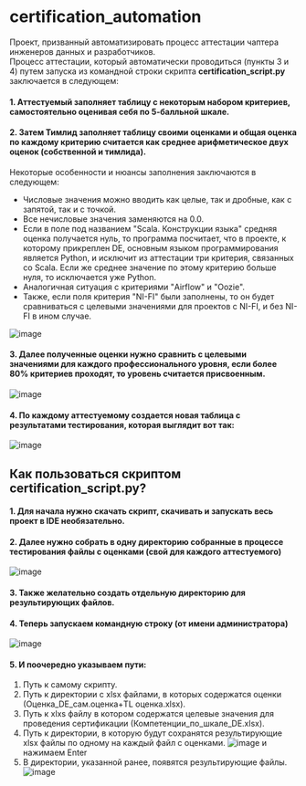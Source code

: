 # certification_automation
Проект, призванный автоматизировать процесс аттестации чаптера инженеров данных и разработчиков.<br>
Процесс аттестации, который автоматически проводиться (пункты 3 и 4) путем запуска из командной строки скрипта **certification_script.py** заключается в следующем: </br>
#### 1. Аттестуемый заполняет таблицу с некоторым набором критериев, самостоятельно оценивая себя по 5-балльной шкале.
#### 2. Затем Тимлид заполняет таблицу своими оценками и общая оценка по каждому критерию считается как среднее арифметическое двух оценок (собственной и тимлида).
Некоторые особенности и нюансы заполнения заключаются в следующем:
+ Числовые значения можно вводить как целые, так и дробные, как с запятой, так и с точкой.
+ Все нечисловые значения заменяются на 0.0. 
+ Если в поле под названием "Scala. Конструкции языка" средняя оценка получается нуль, то программа посчитает, что
  в проекте, к которому прикреплен DE, основным языком программирования является Python, и исключит из аттестации три критерия, связанных со Scala.
  Если же среднее значение по этому критерию больше нуля, то исключается уже Python.
+ Аналогичная ситуация с критериями "Airflow" и "Oozie".
+ Также, если поля критерия "NI-FI" были заполнены, то он будет сравниваться с целевыми значениями для проектов с NI-FI, и без
  NI-FI в ином случае.

![image](https://github.com/TimurKisiev11/certification_automation/assets/113093142/20e501b8-401f-4415-b773-fa154187d745)

#### 3. Далее полученные оценки нужно сравнить с целевыми значениями для каждого профессионального уровня, если более 80% критериев проходят, то уровень считается присвоенным.

![image](https://github.com/TimurKisiev11/certification_automation/assets/113093142/6ec2a8e4-0f2f-4920-8e1c-9d69931fb971)

#### 4. По каждому аттестуемому создается новая таблица с результатами тестирования, которая выглядит вот так:

![image](https://github.com/TimurKisiev11/certification_automation/assets/113093142/3fe4f75c-6051-4e5a-9b60-f86478ae587f)

## Как пользоваться скриптом **certification_script.py**?

#### 1. Для начала нужно скачать скрипт, скачивать и запускать весь проект в IDE необязательно.
#### 2. Далее нужно собрать в одну директорию собранные в процессе тестирования файлы с оценками (свой для каждого аттестуемого)

  ![image](https://github.com/TimurKisiev11/certification_automation/assets/113093142/895342f4-9702-42eb-9602-f272e9f0bc7d)
  
#### 3. Также желательно создать отдельную директорию для результирующих файлов.
#### 4. Теперь запускаем командную строку (от имени администратора)

![image](https://github.com/TimurKisiev11/certification_automation/assets/113093142/429f2660-d785-414d-9098-fcfe80ff9909)

#### 5. И поочередно указываем пути:
1. Путь к самому скрипту.
2. Путь к директории с xlsx файлами, в которых содержатся оценки (Оценка_DE_сам.оценка+TL оценка.xlsx).
3. Путь к xlxs файлу в котором содержатся целевые значения для проведения сертификации (Компетенции_по_шкале_DE.xlsx).
4. Путь к директории, в которую будут сохранятся результирующие xlsx файлы по одному на каждый файл с оценками.
   ![image](https://github.com/TimurKisiev11/certification_automation/assets/113093142/44d6e643-d9ae-41cc-b34f-8e121615d27c)
и нажимаем Enter
5. В директории, указанной ранее, появятся результирующие файлы.
   ![image](https://github.com/TimurKisiev11/certification_automation/assets/113093142/477398c8-f326-4b43-8dbc-36d1212f49c5)
